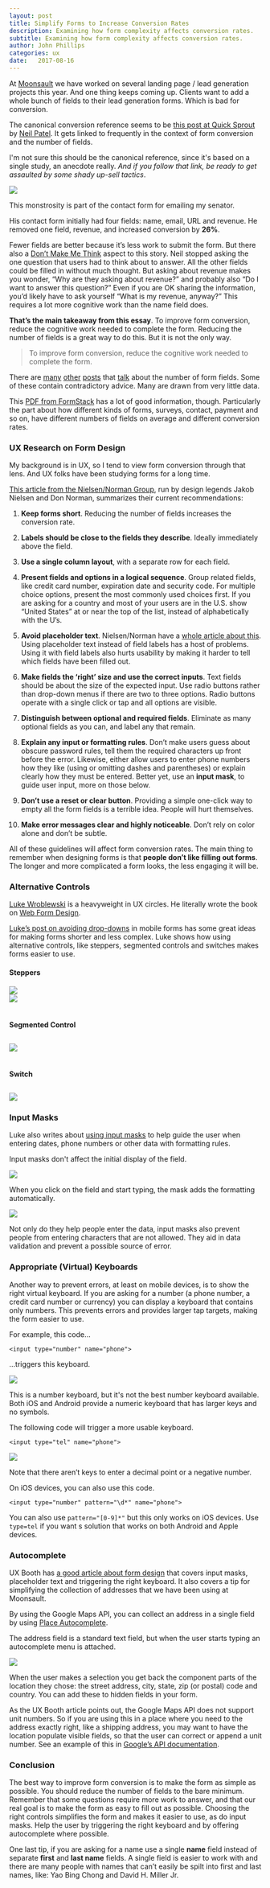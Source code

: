 ```yaml
---
layout: post
title: Simplify Forms to Increase Conversion Rates
description: Examining how form complexity affects conversion rates.
subtitle: Examining how form complexity affects conversion rates.
author: John Phillips
categories: ux
date:   2017-08-16 
---
```


<div class="intro" markdown="1">

At [Moonsault](http://moonsault.co) we have worked on several landing page / lead generation projects this year. And one thing keeps coming up. Clients want to add a whole bunch of fields to their lead generation forms. Which is bad for conversion. 

The canonical conversion reference seems to be [this post at Quick Sprout][1] by [Neil Patel](http://neilpatel.com/blog/). It gets linked to frequently in the context of form conversion and the number of fields. 

[1]: https://www.quicksprout.com/2013/01/31/how-to-optimize-contact-forms-for-conversions/

I'm not sure this should be the canonical reference, since it's based on a single study, an anecdote really. *And if you follow that link, be ready to get assaulted by some shady up-sell tactics*.

</div>

<img src="/img/contact-cory-form.jpg" class="full-width">
<p class="caption">This monstrosity is part of the contact form for emailing my senator.</p>

His contact form initially had four fields: name, email, URL and revenue. He removed one field, revenue, and increased conversion by **26%**.

Fewer fields are better because it’s less work to submit the form. But there also a [Don’t Make Me Think](https://www.sensible.com/dmmt.html) aspect to this story. Neil stopped asking the one question that users had to think about to answer. All the other fields could be filled in without much thought. But asking about revenue makes you wonder, “Why are they asking about revenue?” and probably also “Do I want to answer this question?” Even if you are OK sharing the information, you’d likely have to ask yourself “What is my revenue, anyway?” This requires a lot more cognitive work than the name field does. 

**That’s the main takeaway from this essay**. To improve form conversion, reduce the cognitive work needed to complete the form. Reducing the number of fields is a great way to do this. But it is not the only way.

> To improve form conversion, reduce the cognitive work needed to complete the form.

There are [many][3] [other][4] [posts][5] that [talk][6] about the number of form fields. Some of these contain contradictory advice. Many are drawn from very little data.

This [PDF from FormStack][2] has a lot of good information, though. Particularly the part about how different kinds of forms, surveys, contact, payment and so on, have different numbers of fields on average and different conversion rates. 

[2]: https://www.formstack.com/docs/Formstack-2014-Form-Conversion-Report.pdf

[3]: https://unbounce.com/conversion-rate-optimization/how-to-optimize-contact-forms/

[4]:https://conversionxl.com/reduce-form-fields/

[5]: https://www.searchenginepeople.com/blog/150450955-how-many-form-fields.html

[6]: https://99robots.com/improve-contact-form-conversion-rate/

### UX Research on Form Design

My background is in UX, so I tend to view form conversion through that lens. And UX folks have been studying forms for a long time. 

[This article from the Nielsen/Norman Group][7], run by design legends Jakob Nielsen and Don Norman, summarizes their current recommendations:

[7]: https://www.nngroup.com/articles/web-form-design/

1. **Keep forms short**. Reducing the number of fields increases the conversion rate.

2. **Labels should be close to the fields they describe**. Ideally immediately above the field.

3. **Use a single column layout**, with a separate row for each field. 

4. **Present fields and options in a logical sequence**.  Group related fields, like credit card number, expiration date and security code. For multiple choice options, present the most commonly used choices first. If you are asking for a country and most of your users are in the U.S. show “United States” at or near the top of the list, instead of alphabetically with the U’s.

5. **Avoid placeholder text**. Nielsen/Norman have a [whole article about this][8]. Using placeholder text instead of field labels has a host of problems. Using it with field labels also hurts usability by making it harder to tell which fields have been filled out.


6. **Make fields the ‘right’ size and use the correct inputs**. Text fields should be about the size of the expected input. Use radio buttons rather than drop-down menus if there are two to three options. Radio buttons operate with a single click or tap and all options are visible.

7. **Distinguish between optional and required fields**. Eliminate as many optional fields as you can, and label any that remain.

8. **Explain any input or formatting rules**. Don’t make users guess about obscure password rules, tell them the required characters up front before the error. Likewise, either allow users to enter phone numbers how they like (using or omitting dashes and parentheses) or explain clearly how they must be entered. Better yet, use an **input mask**, to guide user input, more on those below.

9. **Don’t use a reset or clear button**. Providing a simple one-click way to empty all the form fields is a terrible idea. People will hurt themselves.

10. **Make error messages clear and highly noticeable**. Don’t rely on color alone and don’t be subtle.

[8]: https://www.nngroup.com/articles/form-design-placeholders/

All of these guidelines will affect form conversion rates. The main thing to remember when designing forms is that **people don’t like filling out forms**. The longer and more complicated a form looks, the less engaging it will be. 

### Alternative Controls

[Luke Wroblewski](https://www.lukew.com) is a heavyweight in UX circles. He literally wrote the book on [Web Form Design](https://www.amazon.com/exec/obidos/ASIN/B0018S232Q/ref=ase_lukewinterfac-20/). 

[Luke’s post on avoiding drop-downs](https://www.lukew.com/ff/entry.asp?1950) in mobile forms has some great ideas for making forms shorter and less complex. Luke shows how using alternative controls, like steppers, segmented controls and switches makes forms easier to use. 

<h4>Steppers</h4>
<img src="/img/stepper-1.png" class="no-border"><br>
<img src="/img/stepper-2.png" class="no-border"><br><br>

<h4>Segmented Control</h4>
<img src="/img/segmented-control.png" class="no-border" style="margin-top:10px;"><br><br>

<h4>Switch</h4>
<img src="/img/switch.png" class="no-border" style="margin-top:10px;"><br>


### Input Masks

Luke also writes about [using input masks](https://www.lukew.com/ff/entry.asp?756) to help guide the user when entering dates, phone numbers or other data with formatting rules. 

Input masks don't affect the initial display of the field.

<img src="/img/input-mask-1.png" class="no-border">
<br>

When you click on the field and start typing, the mask adds the formatting automatically.

<img src="/img/input-mask-2.png" class="no-border">


Not only do they help people enter the data, input masks also prevent people from entering characters that are not allowed. They aid in data validation and prevent a possible source of error.

### Appropriate (Virtual) Keyboards

Another way to prevent errors, at least on mobile devices, is to show the right virtual keyboard. If you are asking for a number (a phone number, a credit card number or currency) you can display a keyboard that contains only numbers. This prevents errors and provides larger tap targets, making the form easier to use.

For example, this code…

	<input type="number" name="phone">

…triggers this keyboard.

<img src="/img/keyboard-number.png" class="retina">


This is a number keyboard, but it's not the best number keyboard available. Both iOS and Android provide a numeric keyboard that has larger keys and no symbols.

The following code will trigger a more usable keyboard.

	<input type="tel" name="phone">

<img src="/img/keyboard-tel.png" class="retina">


Note that there aren’t keys to enter a decimal point or a negative number.

On iOS devices, you can also use this code.

	<input type="number" pattern="\d*" name="phone">

You can also use `pattern="[0-9]*"` but this only works on iOS devices. Use `type=tel` if you want s solution that works on both Android and Apple devices.

### Autocomplete

UX Booth has [a good article about form design](http://www.uxbooth.com/articles/the-new-rules-of-form-design/) that covers input masks, placeholder text and triggering the right keyboard.  It also covers a tip for simplifying the collection of addresses that we have been using at Moonsault.

By using the Google Maps API, you can collect an address in a single field by using [Place Autocomplete](https://developers.google.com/maps/documentation/javascript/examples/places-autocomplete).  

The address field is a standard text field, but when the user starts typing an autocomplete menu is attached.

<img src="/img/address-2.png" class="no-border">


When the user makes a selection you get back the component parts of the location they chose: the street address, city, state, zip (or postal) code and country. You can add these to hidden fields in your form.

As the UX Booth article points out, the Google Maps API does not support unit numbers. So if you are using this in a place where you need to the address exactly right, like a shipping address, you may want to have the location populate visible fields, so that the user can correct or append a unit number. See an example of this in [Google’s API documentation](https://developers.google.com/maps/documentation/javascript/examples/places-autocomplete-addressform).

### Conclusion

The best way to improve form conversion is to make the form as simple as possible. You should reduce the number of fields to the bare minimum. Remember that some questions require more work to answer, and that our real goal is to make the form as easy to fill out as possible. Choosing the right controls simplifies the form and makes it easier to use, as do input masks. Help the user by triggering the right keyboard and by offering autocomplete where possible.

One last tip, if you are asking for a name use a single **name** field instead of separate **first** and **last name** fields. A single field is easier to work with and there are many people with names that can’t easily be spilt into first and last names, like: Yao Bing Chong and David H. Miller Jr.
